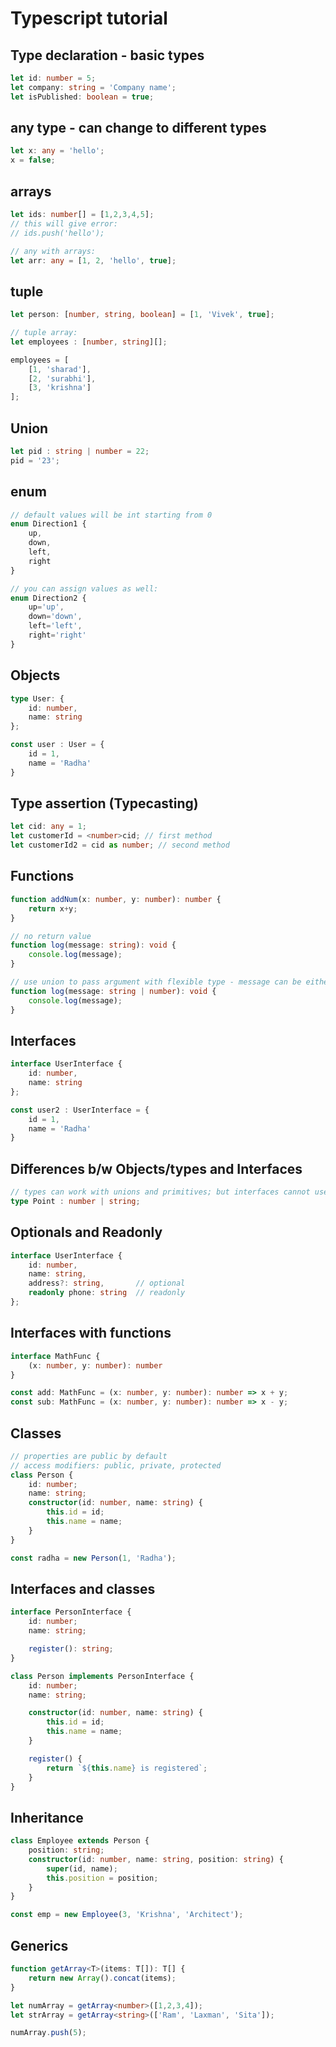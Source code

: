 # Typescript tutorial

## Type declaration - basic types
```typescript
let id: number = 5;
let company: string = 'Company name';
let isPublished: boolean = true;
```

## any type - can change to different types
```typescript
let x: any = 'hello';
x = false; 
```

## arrays
```typescript
let ids: number[] = [1,2,3,4,5];
// this will give error: 
// ids.push('hello');

// any with arrays:
let arr: any = [1, 2, 'hello', true];
```

## tuple
```typescript
let person: [number, string, boolean] = [1, 'Vivek', true];

// tuple array: 
let employees : [number, string][];

employees = [
    [1, 'sharad'],
    [2, 'surabhi'],
    [3, 'krishna']
];
```

## Union
```typescript
let pid : string | number = 22; 
pid = '23';
```

## enum
```typescript
// default values will be int starting from 0
enum Direction1 {
    up,
    down,
    left,
    right 
}

// you can assign values as well: 
enum Direction2 {
    up='up',
    down='down',
    left='left',
    right='right' 
}
```

## Objects
```typescript
type User: {
    id: number,
    name: string
}; 

const user : User = {
    id = 1,
    name = 'Radha'
}
```
## Type assertion (Typecasting)
```typescript
let cid: any = 1;
let customerId = <number>cid; // first method 
let customerId2 = cid as number; // second method 
```

## Functions
```typescript
function addNum(x: number, y: number): number {
    return x+y;
}

// no return value
function log(message: string): void {
    console.log(message);
}

// use union to pass argument with flexible type - message can be either string or number
function log(message: string | number): void {
    console.log(message);
}
```

## Interfaces
```typescript
interface UserInterface {
    id: number,
    name: string
}; 

const user2 : UserInterface = {
    id = 1,
    name = 'Radha'
}
```

## Differences b/w Objects/types and Interfaces
```typescript
// types can work with unions and primitives; but interfaces cannot use unions and primitives
type Point : number | string; 
```

## Optionals and Readonly
```typescript
interface UserInterface {
    id: number,
    name: string,
    address?: string,       // optional
    readonly phone: string  // readonly
}; 
```

## Interfaces with functions
```typescript
interface MathFunc {
    (x: number, y: number): number
}

const add: MathFunc = (x: number, y: number): number => x + y;
const sub: MathFunc = (x: number, y: number): number => x - y;
```

## Classes
```typescript
// properties are public by default
// access modifiers: public, private, protected
class Person {
    id: number;
    name: string;
    constructor(id: number, name: string) {
        this.id = id;
        this.name = name;
    }
}

const radha = new Person(1, 'Radha');
```

## Interfaces and classes
```typescript
interface PersonInterface {
    id: number;
    name: string;

    register(): string;
}

class Person implements PersonInterface {
    id: number;
    name: string;

    constructor(id: number, name: string) {
        this.id = id;
        this.name = name;
    }

    register() {
        return `${this.name} is registered`;
    }
}
```

## Inheritance
```typescript
class Employee extends Person {
    position: string;
    constructor(id: number, name: string, position: string) {
        super(id, name);
        this.position = position; 
    }
}

const emp = new Employee(3, 'Krishna', 'Architect');
```
## Generics
```typescript
function getArray<T>(items: T[]): T[] {
    return new Array().concat(items);
}

let numArray = getArray<number>([1,2,3,4]);
let strArray = getArray<string>(['Ram', 'Laxman', 'Sita']);

numArray.push(5);
```
